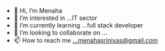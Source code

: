 - 👋 Hi, I’m Menaha
- 👀 I’m interested in ...IT sector
- 🌱 I’m currently learning ...full stack developer
- 💞️ I’m looking to collaborate on ...
- 📫 How to reach me ...menahasrinivas@gmail.com

<!---
Menahasrinivas/Menahasrinivas is a ✨ special ✨ repository because its `README.md` (this file) appears on your GitHub profile.
You can click the Preview link to take a look at your changes.
--->
